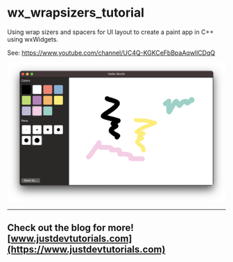 # wx_wrapsizers_tutorial

Using wrap sizers and spacers for UI layout to create a paint app in C++ using wxWidgets.

See: https://www.youtube.com/channel/UC4Q-KGKCeFbBpaAqwllCDqQ

![Paint App](/app.png)

---
Check out the blog for more! [www.justdevtutorials.com](https://www.justdevtutorials.com)
---
